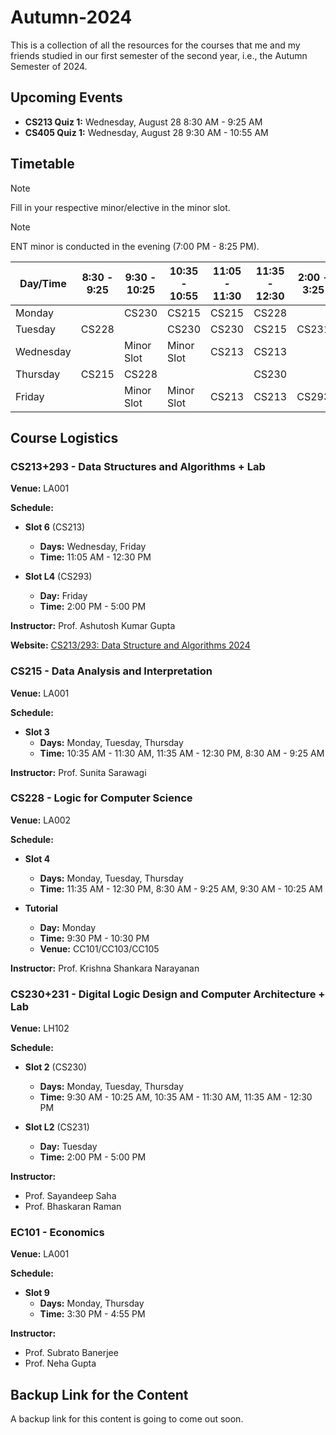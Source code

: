 # Autumn-2024

This is a collection of all the resources for the courses that me and my friends studied in our first semester of the second year, i.e., the Autumn Semester of 2024.

## Upcoming Events

- **CS213 Quiz 1:** Wednesday, August 28 8:30 AM - 9:25 AM
- **CS405 Quiz 1:** Wednesday, August 28 9:30 AM - 10:55 AM

## Timetable

> [!NOTE]  
> Fill in your respective minor/elective in the minor slot.

> [!NOTE]  
> ENT minor is conducted in the evening (7:00 PM - 8:25 PM).

| Day/Time  | 8:30 - 9:25 | 9:30 - 10:25  | 10:35 - 10:55 | 11:05 - 11:30  | 11:35 - 12:30 | 2:00 - 3:25  | 3:30 - 4:55 |
| ------------- | ------------- | ------------- | ------------- | ------------- | ------------- | ------------- | ------------- |
| Monday |   | CS230 | CS215 | CS215 | CS228 |   | EC101 |
| Tuesday | CS228 |   | CS230 | CS230 | CS215 | CS231 | CS231 |
| Wednesday |   | Minor Slot | Minor Slot | CS213 | CS213 |   |   |
| Thursday | CS215 | CS228 |   |   | CS230 |   | EC101 |
| Friday |   | Minor Slot | Minor Slot | CS213 | CS213 | CS293 | CS293 |

## Course Logistics

### CS213+293 - Data Structures and Algorithms + Lab

**Venue:** LA001

**Schedule:**

- **Slot 6** (CS213)
  - **Days:** Wednesday, Friday
  - **Time:** 11:05 AM - 12:30 PM

- **Slot L4** (CS293)
  - **Day:** Friday
  - **Time:** 2:00 PM - 5:00 PM
 
**Instructor:** Prof. Ashutosh Kumar Gupta

**Website:** [CS213/293: Data Structure and Algorithms 2024](https://www.cse.iitb.ac.in/~akg/courses/2024-ds/)


### CS215 - Data Analysis and Interpretation

**Venue:** LA001

**Schedule:**

- **Slot 3**
  - **Days:** Monday, Tuesday, Thursday
  - **Time:** 10:35 AM - 11:30 AM, 11:35 AM - 12:30 PM, 8:30 AM - 9:25 AM
 
**Instructor:** Prof. Sunita Sarawagi

### CS228 - Logic for Computer Science

**Venue:** LA002

**Schedule:**

- **Slot 4**
  - **Days:** Monday, Tuesday, Thursday
  - **Time:** 11:35 AM - 12:30 PM, 8:30 AM - 9:25 AM, 9:30 AM - 10:25 AM

- **Tutorial**
  - **Day:** Monday
  - **Time:** 9:30 PM - 10:30 PM
  - **Venue:** CC101/CC103/CC105
 
**Instructor:** Prof. Krishna Shankara Narayanan

### CS230+231 - Digital Logic Design and Computer Architecture + Lab

**Venue:** LH102

**Schedule:**

- **Slot 2** (CS230)
  - **Days:** Monday, Tuesday, Thursday
  - **Time:** 9:30 AM - 10:25 AM, 10:35 AM - 11:30 AM, 11:35 AM - 12:30 PM

- **Slot L2** (CS231)
  - **Day:** Tuesday
  - **Time:** 2:00 PM - 5:00 PM
 
**Instructor:**
  - Prof. Sayandeep Saha
  - Prof. Bhaskaran Raman

### EC101 - Economics

**Venue:** LA001

**Schedule:**

- **Slot 9**
  - **Days:** Monday, Thursday
  - **Time:** 3:30 PM - 4:55 PM
 
**Instructor:**
  - Prof. Subrato Banerjee
  - Prof. Neha Gupta


## Backup Link for the Content

A backup link for this content is going to come out soon.
